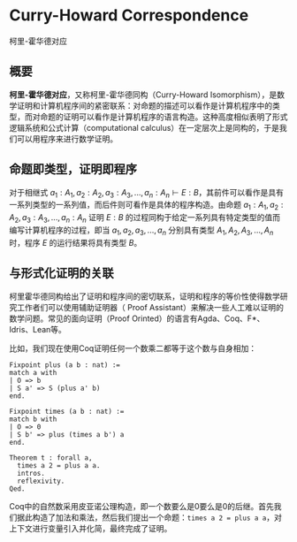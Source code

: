 # Curry-Howard Correspondence

柯里-霍华德对应

## 概要

**柯里-霍华德对应**，又称柯里-霍华德同构（Curry-Howard Isomorphism），是数学证明和计算机程序间的紧密联系：对命题的描述可以看作是计算机程序中的类型，而对命题的证明可以看作是计算机程序的语言构造。这种高度相似表明了形式逻辑系统和公式计算（computational calculus）在一定层次上是同构的，于是我们可以用程序来进行数学证明。

## 命题即类型，证明即程序

对于相继式 $a_1:A_1,a_2:A_2,a_3:A_3,...,a_n:A_n\vdash E:B$，其前件可以看作是具有一系列类型的一系列值，而后件则可看作是具体的程序构造。由命题 $a_1:A_1,a_2:A_2,a_3:A_3,...,a_n:A_n$ 证明 $E:B$ 的过程同构于给定一系列具有特定类型的值而编写计算机程序的过程，即当 $a_1,a_2,a_3,...,a_n$ 分别具有类型 $A_1,A_2,A_3,...,A_n$ 时，程序 $E$ 的运行结果将具有类型 $B$。

## 与形式化证明的关联

柯里霍华德同构给出了证明和程序间的密切联系，证明和程序的等价性使得数学研究工作者们可以使用辅助证明器（ Proof Assistant）来解决一些人工难以证明的数学问题。常见的面向证明（Proof Orinted）的语言有Agda、Coq、F*、Idris、Lean等。

比如，我们现在使用Coq证明任何一个数乘二都等于这个数与自身相加：

```Coq
Fixpoint plus (a b : nat) :=
match a with
| O => b
| S a' => S (plus a' b)
end.

Fixpoint times (a b : nat) :=
match b with
| O => 0
| S b' => plus (times a b') a
end.

Theorem t : forall a,
  times a 2 = plus a a.
  intros.
  reflexivity.
Qed.
```

Coq中的自然数采用皮亚诺公理构造，即一个数要么是0要么是0的后继。首先我们据此构造了加法和乘法，然后我们提出一个命题：`times a 2 = plus a a`，对上下文进行变量引入并化简，最终完成了证明。
